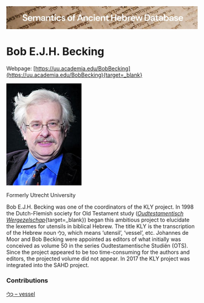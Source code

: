 <html><body><img id="banner" src="../../images/banners/banner.png" alt="banner" /></body></html>

# Bob E.J.H. Becking

Webpage: [https://uu.academia.edu/BobBecking](https://uu.academia.edu/BobBecking){target=_blank}


![bob becking](../images/photos/bob_becking.jpg "Bob Becking"	)

Formerly Utrecht University

Bob E.J.H. Becking was one of the coordinators of the KLY project. In 1998 the Dutch-Flemish society for Old Testament study  ([<i>Oudtestamentisch Wergezelschap</i>](http://www.otw-site.eu/en/){target=_blank}) began this ambitious project to elucidate the lexemes for utensils in biblical Hebrew. The title KLY is the transcription of the Hebrew noun כְּלִי, which means ‘utensil’, ‘vessel’, etc. Johannes de Moor and Bob Becking were appointed as editors of what initially was conceived as volume 50 in the series Oudtestamentische Studiën (OTS). Since the project appeared to be too time-consuming for the authors and editors, the projected volume did not appear. In 2017 the KLY project was integrated into the SAHD project.


### Contributions
[כְּלִי – vessel](../words/kli.md)<br>
